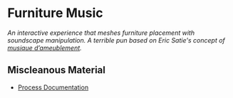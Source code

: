 # Furniture Music

_An interactive experience that meshes furniture placement with soundscape manipulation. 
A terrible pun based on Eric Satie's concept of [musique d’ameublement](https://soundcloud.com/user1401258/satie-whittington-a-suite-of-furniture)._

## Miscleanous Material
* [Process Documentation](github.com/mouseandthebillionaire/furnitureMusic/process.md)
